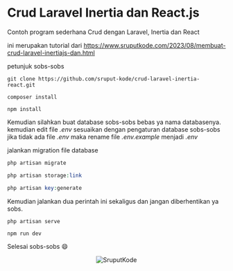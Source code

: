 # Crud Laravel Inertia dan React.js
Contoh program sederhana Crud dengan Laravel, Inertia dan React

ini merupakan tutorial dari https://www.sruputkode.com/2023/08/membuat-crud-laravel-inertiajs-dan.html

petunjuk sobs-sobs

```git
git clone https://github.com/sruput-kode/crud-laravel-inertia-react.git
```

```composer
composer install
```

```npm
npm install
```

Kemudian silahkan buat database sobs-sobs bebas ya nama databasenya. kemudian edit file *.env* sesuaikan dengan pengaturan database sobs-sobs jika tidak ada file *.env* maka rename file *.env.example* menjadi *.env*

jalankan migration file database

```php
php artisan migrate
```

```php
php artisan storage:link
```

```php
php artisan key:generate
```

Kemudian jalankan dua perintah ini sekaligus dan jangan diberhentikan ya sobs.

```php
php artisan serve
```

```npm
npm run dev
```

Selesai sobs-sobs :smile:


<div align="center">
    <img src="https://res.cloudinary.com/dho4y13sa/image/upload/v1740486643/Logo-Blog-2_ciz9gl.png" alt="SruputKode" target="_blank" title="Sruputkode.com">
</div>
